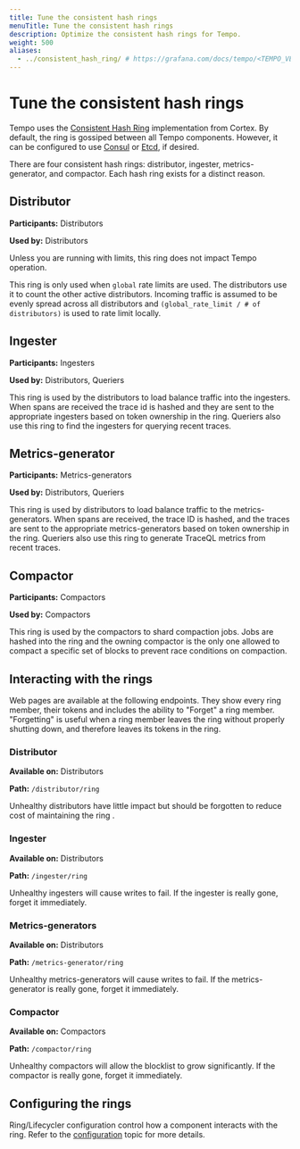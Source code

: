 ```yaml
---
title: Tune the consistent hash rings
menuTitle: Tune the consistent hash rings
description: Optimize the consistent hash rings for Tempo.
weight: 500
aliases:
  - ../consistent_hash_ring/ # https://grafana.com/docs/tempo/<TEMPO_VERSION>/operations/consistent_hash_ring/
---
```


# Tune the consistent hash rings

Tempo uses the [Consistent Hash Ring](https://cortexmetrics.io/docs/architecture/#the-hash-ring) implementation from Cortex.
By default, the ring is gossiped between all Tempo components.
However, it can be configured to use [Consul](https://www.consul.io/) or [Etcd](https://etcd.io/), if desired.

There are four consistent hash rings: distributor, ingester, metrics-generator, and compactor.
Each hash ring exists for a distinct reason.

## Distributor

**Participants:** Distributors

**Used by:** Distributors

Unless you are running with limits, this ring does not impact Tempo operation.

This ring is only used when `global` rate limits are used. The distributors use it to count the other active distributors. Incoming traffic is assumed to be evenly spread across all distributors and `(global_rate_limit / # of distributors)` is used to rate limit locally.

## Ingester

**Participants:** Ingesters

**Used by:** Distributors, Queriers

This ring is used by the distributors to load balance traffic into the ingesters. When spans are received the trace id is hashed and they are sent to the appropriate ingesters based on token ownership in the ring. Queriers also use this ring to find the ingesters for querying recent traces.

## Metrics-generator

**Participants:** Metrics-generators

**Used by:** Distributors, Queriers

This ring is used by distributors to load balance traffic to the metrics-generators. When spans are received, the trace ID is hashed, and the traces are sent to the appropriate metrics-generators based on token ownership in the ring.
Queriers also use this ring to generate TraceQL metrics from recent traces.

## Compactor

**Participants:** Compactors

**Used by:** Compactors

This ring is used by the compactors to shard compaction jobs. Jobs are hashed into the ring and the owning compactor is the only one allowed to compact a specific set of blocks to prevent race conditions on compaction.

## Interacting with the rings

Web pages are available at the following endpoints. They show every ring member, their tokens and includes the ability to "Forget" a ring member. "Forgetting" is useful when a
ring member leaves the ring without properly shutting down, and therefore leaves its tokens in the ring.

### Distributor

**Available on:** Distributors

**Path:** `/distributor/ring`

Unhealthy distributors have little impact but should be forgotten to reduce cost of maintaining the ring .

### Ingester

**Available on:** Distributors

**Path:** `/ingester/ring`

Unhealthy ingesters will cause writes to fail. If the ingester is really gone, forget it immediately.

### Metrics-generators

**Available on:** Distributors

**Path:** `/metrics-generator/ring`

Unhealthy metrics-generators will cause writes to fail. If the metrics-generator is really gone, forget it immediately.

### Compactor

**Available on:** Compactors

**Path:** `/compactor/ring`

Unhealthy compactors will allow the blocklist to grow significantly. If the compactor is really gone, forget it immediately.

## Configuring the rings

Ring/Lifecycler configuration control how a component interacts with the ring. Refer to the [configuration](https://grafana.com/docs/tempo/<TEMPO_VERSION>/configuration/) topic for more details.
